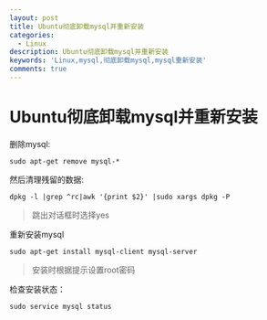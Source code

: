 ```yaml
---
layout: post
title: Ubuntu彻底卸载mysql并重新安装
categories:
  - Linux
description: Ubuntu彻底卸载mysql并重新安装
keywords: 'Linux,mysql,彻底卸载mysql,mysql重新安装'
comments: true
---
```


# Ubuntu彻底卸载mysql并重新安装
删除mysql:

```
sudo apt-get remove mysql-*
```

然后清理残留的数据:

```
dpkg -l |grep ^rc|awk '{print $2}' |sudo xargs dpkg -P
```

> 跳出对话框时选择yes

重新安装mysql

```
sudo apt-get install mysql-client mysql-server
```

> 安装时根据提示设置root密码

检查安装状态：

```
sudo service mysql status
```



